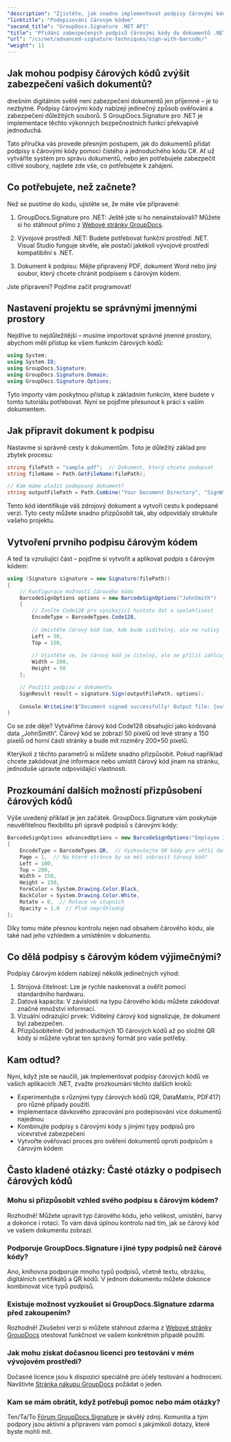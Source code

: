 ```yaml
---
"description": "Zjistěte, jak snadno implementovat podpisy čárovými kódy ve vašich .NET aplikacích pomocí GroupDocs.Signature. Podrobný návod s příklady kódu."
"linktitle": "Podepisování čárovým kódem"
"second_title": "GroupDocs.Signature .NET API"
"title": "Přidání zabezpečených podpisů čárovými kódy do dokumentů .NET | Kompletní průvodce"
"url": "/cs/net/advanced-signature-techniques/sign-with-barcode/"
"weight": 11
---
```


## Jak mohou podpisy čárových kódů zvýšit zabezpečení vašich dokumentů?

dnešním digitálním světě není zabezpečení dokumentů jen příjemné – je to nezbytné. Podpisy čárovými kódy nabízejí jedinečný způsob ověřování a zabezpečení důležitých souborů. S GroupDocs.Signature pro .NET je implementace těchto výkonných bezpečnostních funkcí překvapivě jednoduchá.

Tato příručka vás provede přesným postupem, jak do dokumentů přidat podpisy s čárovými kódy pomocí čistého a jednoduchého kódu C#. Ať už vytváříte systém pro správu dokumentů, nebo jen potřebujete zabezpečit citlivé soubory, najdete zde vše, co potřebujete k zahájení.

## Co potřebujete, než začnete?

Než se pustíme do kódu, ujistěte se, že máte vše připravené:

1. GroupDocs.Signature pro .NET: Ještě jste si ho nenainstalovali? Můžete si ho stáhnout přímo z [Webové stránky GroupDocs](https://releases.groupdocs.com/signature/net/).

2. Vývojové prostředí .NET: Budete potřebovat funkční prostředí .NET. Visual Studio funguje skvěle, ale postačí jakékoli vývojové prostředí kompatibilní s .NET.

3. Dokument k podpisu: Mějte připravený PDF, dokument Word nebo jiný soubor, který chcete chránit podpisem s čárovým kódem.

Jste připraveni? Pojďme začít programovat!

## Nastavení projektu se správnými jmennými prostory

Nejdříve to nejdůležitější – musíme importovat správné jmenné prostory, abychom měli přístup ke všem funkcím čárových kódů:

```csharp
using System;
using System.IO;
using GroupDocs.Signature;
using GroupDocs.Signature.Domain;
using GroupDocs.Signature.Options;
```

Tyto importy vám poskytnou přístup k základním funkcím, které budete v tomto tutoriálu potřebovat. Nyní se pojďme přesunout k práci s vaším dokumentem.

## Jak připravit dokument k podpisu

Nastavme si správně cesty k dokumentům. Toto je důležitý základ pro zbytek procesu:

```csharp
string filePath = "sample.pdf";  // Dokument, který chcete podepsat
string fileName = Path.GetFileName(filePath);

// Kam máme uložit podepsaný dokument?
string outputFilePath = Path.Combine("Your Document Directory", "SignWithBarcode", fileName);
```

Tento kód identifikuje váš zdrojový dokument a vytvoří cestu k podepsané verzi. Tyto cesty můžete snadno přizpůsobit tak, aby odpovídaly struktuře vašeho projektu.

## Vytvoření prvního podpisu čárovým kódem

A teď ta vzrušující část – pojďme si vytvořit a aplikovat podpis s čárovým kódem:

```csharp
using (Signature signature = new Signature(filePath))
{
    // Konfigurace možností čárového kódu
    BarcodeSignOptions options = new BarcodeSignOptions("JohnSmith")
    {
        // Zvolte Code128 pro vynikající hustotu dat a spolehlivost
        EncodeType = BarcodeTypes.Code128,
        
        // Umístěte čárový kód tam, kde bude viditelný, ale ne rušivý
        Left = 50,
        Top = 150,
        
        // Ujistěte se, že čárový kód je čitelný, ale ne příliš zahlcující
        Width = 200,
        Height = 50
    };

    // Použití podpisu v dokumentu
    SignResult result = signature.Sign(outputFilePath, options);
    
    Console.WriteLine($"Document signed successfully! Output file: {outputFilePath}");
}
```

Co se zde děje? Vytváříme čárový kód Code128 obsahující jako kódovaná data „JohnSmith“. Čárový kód se zobrazí 50 pixelů od levé strany a 150 pixelů od horní části stránky a bude mít rozměry 200×50 pixelů.

Kterýkoli z těchto parametrů si můžete snadno přizpůsobit. Pokud například chcete zakódovat jiné informace nebo umístit čárový kód jinam na stránku, jednoduše upravte odpovídající vlastnosti.

## Prozkoumání dalších možností přizpůsobení čárových kódů

Výše uvedený příklad je jen začátek. GroupDocs.Signature vám poskytuje neuvěřitelnou flexibilitu při úpravě podpisů s čárovými kódy:

```csharp
BarcodeSignOptions advancedOptions = new BarcodeSignOptions("Employee ID: 123456")
{
    EncodeType = BarcodeTypes.QR,  // Vyzkoušejte QR kódy pro větší datovou kapacitu
    Page = 1,  // Na které stránce by se měl zobrazit čárový kód?
    Left = 100,
    Top = 200,
    Width = 150,
    Height = 150,
    ForeColor = System.Drawing.Color.Black,
    BackColor = System.Drawing.Color.White,
    Rotate = 0,  // Rotace ve stupních
    Opacity = 1.0  // Plně neprůhledný
};
```

Díky tomu máte přesnou kontrolu nejen nad obsahem čárového kódu, ale také nad jeho vzhledem a umístěním v dokumentu.

## Co dělá podpisy s čárovým kódem výjimečnými?

Podpisy čárovým kódem nabízejí několik jedinečných výhod:

1. Strojová čitelnost: Lze je rychle naskenovat a ověřit pomocí standardního hardwaru.
2. Datová kapacita: V závislosti na typu čárového kódu můžete zakódovat značné množství informací.
3. Vizuální odrazující prvek: Viditelný čárový kód signalizuje, že dokument byl zabezpečen.
4. Přizpůsobitelné: Od jednoduchých 1D čárových kódů až po složité QR kódy si můžete vybrat ten správný formát pro vaše potřeby.

## Kam odtud?

Nyní, když jste se naučili, jak implementovat podpisy čárových kódů ve vašich aplikacích .NET, zvažte prozkoumání těchto dalších kroků:

- Experimentujte s různými typy čárových kódů (QR, DataMatrix, PDF417) pro různé případy použití.
- Implementace dávkového zpracování pro podepisování více dokumentů najednou
- Kombinujte podpisy s čárovými kódy s jinými typy podpisů pro vícevrstvé zabezpečení
- Vytvořte ověřovací proces pro ověření dokumentů oproti podpisům s čárovým kódem

## Často kladené otázky: Časté otázky o podpisech čárových kódů

### Mohu si přizpůsobit vzhled svého podpisu s čárovým kódem?
Rozhodně! Můžete upravit typ čárového kódu, jeho velikost, umístění, barvy a dokonce i rotaci. To vám dává úplnou kontrolu nad tím, jak se čárový kód ve vašem dokumentu zobrazí.

### Podporuje GroupDocs.Signature i jiné typy podpisů než čárové kódy?
Ano, knihovna podporuje mnoho typů podpisů, včetně textu, obrázku, digitálních certifikátů a QR kódů. V jednom dokumentu můžete dokonce kombinovat více typů podpisů.

### Existuje možnost vyzkoušet si GroupDocs.Signature zdarma před zakoupením?
Rozhodně! Zkušební verzi si můžete stáhnout zdarma z [Webové stránky GroupDocs](https://releases.groupdocs.com/) otestovat funkčnost ve vašem konkrétním případě použití.

### Jak mohu získat dočasnou licenci pro testování v mém vývojovém prostředí?
Dočasné licence jsou k dispozici speciálně pro účely testování a hodnocení. Navštivte [Stránka nákupu GroupDocs](https://purchase.groupdocs.com/temporary-license/) požádat o jeden.

### Kam se mám obrátit, když potřebuji pomoc nebo mám otázky?
Ten/Ta/To [Fórum GroupDocs.Signature](https://forum.groupdocs.com/c/signature/13) je skvělý zdroj. Komunita a tým podpory jsou aktivní a připraveni vám pomoci s jakýmikoli dotazy, které byste mohli mít.